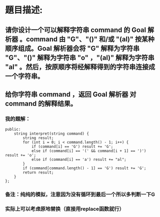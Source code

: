 # 題目描述:
## 请你设计一个可以解释字符串 command 的 Goal 解析器 。command 由 "G"、"()" 和/或 "(al)" 按某种顺序组成。Goal 解析器会将 "G" 解释为字符串 "G"、"()" 解释为字符串 "o" ，"(al)" 解释为字符串 "al" 。然后，按原顺序将经解释得到的字符串连接成一个字符串。
## 给你字符串 command ，返回 Goal 解析器 对 command 的解释结果。
### 我的題解：
```class Solution {
public:
    string interpret(string command) {
        string result;
        for (int i = 0; i < command.length() - 1; i++) {
            if (command[i] == 'G') result += 'G';
            else if (command[i] == '(' && command[i + 1] == ')') result += 'o';
            else if (command[i] == 'a') result += "al";
        }
        if (command[command.length() - 1] == 'G') result += 'G';
        return result;
    }
};
```
### **备注**：纯纯的模拟，注意因为没有循环到最后一个所以多判断一下G
### 实际上可以考虑原地替换（直接用replace函数就行）